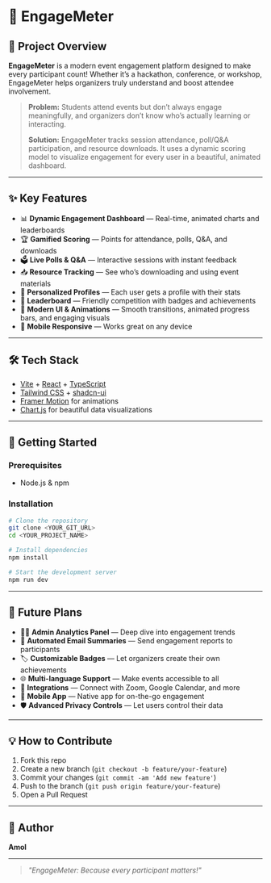 # 🚀 EngageMeter

## 🎯 Project Overview

**EngageMeter** is a modern event engagement platform designed to make every participant count! Whether it’s a hackathon, conference, or workshop, EngageMeter helps organizers truly understand and boost attendee involvement.

> **Problem:** Students attend events but don’t always engage meaningfully, and organizers don’t know who’s actually learning or interacting.
>
> **Solution:** EngageMeter tracks session attendance, poll/Q&A participation, and resource downloads. It uses a dynamic scoring model to visualize engagement for every user in a beautiful, animated dashboard.

---

## ✨ Key Features

- 📊 **Dynamic Engagement Dashboard** — Real-time, animated charts and leaderboards
- 🏆 **Gamified Scoring** — Points for attendance, polls, Q&A, and downloads
- 🗳️ **Live Polls & Q&A** — Interactive sessions with instant feedback
- 📥 **Resource Tracking** — See who’s downloading and using event materials
- 👤 **Personalized Profiles** — Each user gets a profile with their stats
- 🥇 **Leaderboard** — Friendly competition with badges and achievements
- 🎨 **Modern UI & Animations** — Smooth transitions, animated progress bars, and engaging visuals
- 📱 **Mobile Responsive** — Works great on any device

---

## 🛠️ Tech Stack

- [Vite](https://vitejs.dev/) + [React](https://react.dev/) + [TypeScript](https://www.typescriptlang.org/)
- [Tailwind CSS](https://tailwindcss.com/) + [shadcn-ui](https://ui.shadcn.com/)
- [Framer Motion](https://www.framer.com/motion/) for animations
- [Chart.js](https://www.chartjs.org/) for beautiful data visualizations

---

## 🚦 Getting Started

### Prerequisites

- Node.js & npm

### Installation

```sh
# Clone the repository
git clone <YOUR_GIT_URL>
cd <YOUR_PROJECT_NAME>

# Install dependencies
npm install

# Start the development server
npm run dev
```

---

## 🔮 Future Plans

- 🧑‍💻 **Admin Analytics Panel** — Deep dive into engagement trends
- 📨 **Automated Email Summaries** — Send engagement reports to participants
- 🏷️ **Customizable Badges** — Let organizers create their own achievements
- 🌐 **Multi-language Support** — Make events accessible to all
- 🤝 **Integrations** — Connect with Zoom, Google Calendar, and more
- 📲 **Mobile App** — Native app for on-the-go engagement
- 🛡️ **Advanced Privacy Controls** — Let users control their data

---

## 💡 How to Contribute

1. Fork this repo
2. Create a new branch (`git checkout -b feature/your-feature`)
3. Commit your changes (`git commit -am 'Add new feature'`)
4. Push to the branch (`git push origin feature/your-feature`)
5. Open a Pull Request

---

## 👤 Author

**Amol**

---

> _"EngageMeter: Because every participant matters!"_
